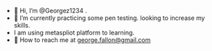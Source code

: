 - 👋 Hi, I’m @Georgez1234
.
- 🌱 I’m currently practicing some pen testing.  looking to increase my skills.
- I am using metaspliot platform to learning.
- 💞️  How to reach me at george.fallon@gmail.com

<!---
Georgez1234/Georgez1234 is a ✨ special ✨ repository because its `README.md` (this file) appears on your GitHub profile.
You can click the Preview link to take a look at your changes.
--->
